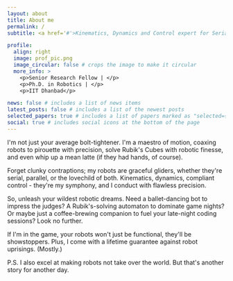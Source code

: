 ```yaml
---
layout: about
title: About me
permalink: /
subtitle: <a href='#'>Kinematics, Dynamics and Control expert for Serial, Parallel and Hybrid robots</a>

profile:
  align: right
  image: prof_pic.png
  image_circular: false # crops the image to make it circular
  more_info: >
    <p>Senior Research Fellow | </p>
    <p>Ph.D. in Robotics | </p>
    <p>IIT Dhanbad</p>

news: false # includes a list of news items
latest_posts: false # includes a list of the newest posts
selected_papers: true # includes a list of papers marked as "selected={true}"
social: true # includes social icons at the bottom of the page
---
```

I'm not just your average bolt-tightener. I'm a maestro of motion, coaxing robots to pirouette with precision, solve Rubik's Cubes with robotic finesse, and even whip up a mean latte (if they had hands, of course).

Forget clunky contraptions; my robots are graceful gliders, whether they're serial, parallel, or the lovechild of both. Kinematics, dynamics, compliant control - they're my symphony, and I conduct with flawless precision.

So, unleash your wildest robotic dreams. Need a ballet-dancing bot to impress the judges? A Rubik's-solving automaton to dominate game nights? Or maybe just a coffee-brewing companion to fuel your late-night coding sessions? Look no further.

If I'm in the game, your robots won't just be functional, they'll be showstoppers. Plus, I come with a lifetime guarantee against robot uprisings. (Mostly.)

P.S. I also excel at making robots not take over the world. But that's another story for another day.
